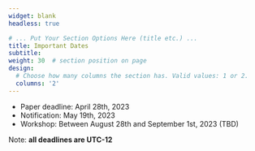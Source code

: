 ```yaml
---
widget: blank
headless: true

# ... Put Your Section Options Here (title etc.) ...
title: Important Dates
subtitle:
weight: 30  # section position on page
design:
  # Choose how many columns the section has. Valid values: 1 or 2.
  columns: '2'
---
```


- Paper deadline: April 28th, 2023
- Notification: May 19th, 2023
- Workshop: Between August 28th and September 1st, 2023 (TBD)

Note: **all deadlines are UTC-12**
